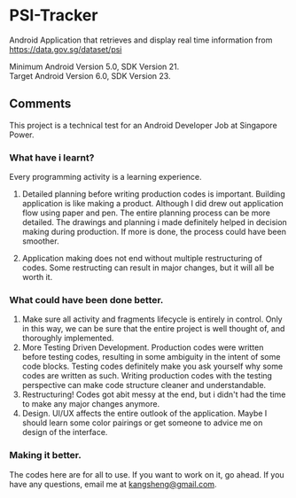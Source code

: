 # PSI-Tracker
Android Application that retrieves and display real time information from https://data.gov.sg/dataset/psi  

Minimum Android Version 5.0, SDK Version 21.  
Target Android Version 6.0, SDK Version 23.

## Comments  
This project is a technical test for an Android Developer Job at Singapore Power.

### What have i learnt?
Every programming activity is a learning experience. 

1. Detailed planning before writing production codes is important. Building application is like making a product. Although I did drew out application flow using paper and pen. The entire planning process can be more detailed. The drawings and planning i made definitely helped in decision making during production. If more is done, the process could have been smoother. 

2. Application making does not end without multiple restructuring of codes. Some restructing can result in major changes, but it will all be worth it.

### What could have been done better.

1. Make sure all activity and fragments lifecycle is entirely in control. Only in this way, we can be sure that the entire project is well thought of, and thoroughly implemented.  
2. More Testing Driven Development. Production codes were written before testing codes, resulting in some ambiguity in the intent of some code blocks. Testing codes definitely make you ask yourself why some codes are written as such. Writing production codes with the testing perspective can make code structure cleaner and understandable. 
3. Restructuring! Codes got abit messy at the end, but i didn't had the time to make any major changes anymore. 
4. Design. UI/UX affects the entire outlook of the application. Maybe I should learn some color pairings or get someone to advice me on design of the interface. 

### Making it better.

The codes here are for all to use. If you want to work on it, go ahead. If you have any questions, email me at kangsheng@gmail.com.
